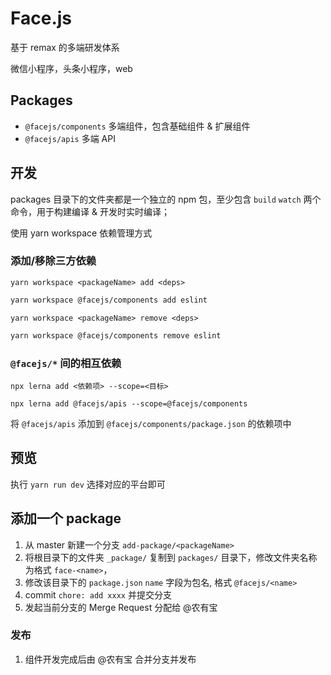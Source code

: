 # Face.js

基于 remax 的多端研发体系

微信小程序，头条小程序，web

## Packages

- `@facejs/components` 多端组件，包含基础组件 & 扩展组件
- `@facejs/apis` 多端 API

## 开发

packages 目录下的文件夹都是一个独立的 npm 包，至少包含 `build` `watch` 两个命令，用于构建编译 & 开发时实时编译；

使用 yarn workspace 依赖管理方式

### 添加/移除三方依赖

`yarn workspace <packageName> add <deps>`

```bash
yarn workspace @facejs/components add eslint
```

`yarn workspace <packageName> remove <deps>`

```bash
yarn workspace @facejs/components remove eslint
```

### `@facejs/*` 间的相互依赖

`npx lerna add <依赖项> --scope=<目标>`

```
npx lerna add @facejs/apis --scope=@facejs/components
```

将 `@facejs/apis` 添加到 `@facejs/components/package.json` 的依赖项中

## 预览

执行 `yarn run dev` 选择对应的平台即可

## 添加一个 package

1. 从 master 新建一个分支 `add-package/<packageName>`
2. 将根目录下的文件夹 `_package/` 复制到 `packages/` 目录下，修改文件夹名称为格式 `face-<name>`，
3. 修改该目录下的 `package.json` `name` 字段为包名, 格式 `@facejs/<name>`
4. commit `chore: add xxxx` 并提交分支
5. 发起当前分支的 Merge Request 分配给 @农有宝

### 发布

1. 组件开发完成后由 @农有宝 合并分支并发布
